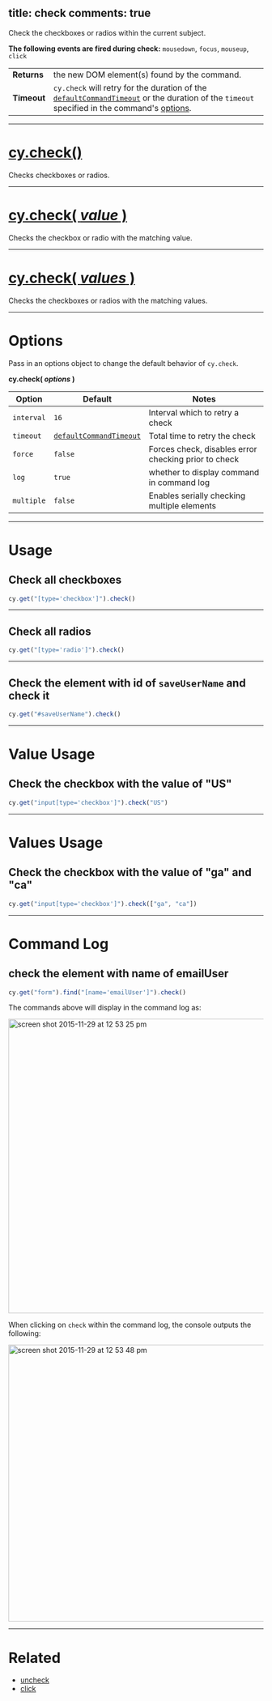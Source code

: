 title: check
comments: true
---

Check the checkboxes or radios within the current subject.

**The following events are fired during check:** `mousedown`, `focus`, `mouseup`, `click`

| | |
|--- | --- |
| **Returns** | the new DOM element(s) found by the command. |
| **Timeout** | `cy.check` will retry for the duration of the [`defaultCommandTimeout`](https://on.cypress.io/guides/configuration#section-timeouts) or the duration of the `timeout` specified in the command's [options](#section-options). |

***

# [cy.check()](#section-usage)

Checks checkboxes or radios.

***

# [cy.check( *value* )](#section-value-usage)

Checks the checkbox or radio with the matching value.

***

# [cy.check( *values* )](#section-values-usage)

Checks the checkboxes or radios with the matching values.

***

# Options

Pass in an options object to change the default behavior of `cy.check`.

**cy.check( *options* )**

Option | Default | Notes
--- | --- | ---
`interval` | `16` | Interval which to retry a check
`timeout` | [`defaultCommandTimeout`](https://on.cypress.io/guides/configuration#section-timeouts) | Total time to retry the check
`force` | `false` | Forces check, disables error checking prior to check
`log` | `true` | whether to display command in command log
`multiple` | `false` | Enables serially checking multiple elements

***

# Usage

## Check all checkboxes

```javascript
cy.get("[type='checkbox']").check()
```

***

## Check all radios

```javascript
cy.get("[type='radio']").check()
```

***

## Check the element with id of `saveUserName` and check it

```javascript
cy.get("#saveUserName").check()
```

***

# Value Usage

## Check the checkbox with the value of "US"

```javascript
cy.get("input[type='checkbox']").check("US")
```

***

# Values Usage

## Check the checkbox with the value of "ga" and "ca"

```javascript
cy.get("input[type='checkbox']").check(["ga", "ca"])
```

***

# Command Log

## check the element with name of emailUser

```javascript
cy.get("form").find("[name='emailUser']").check()
```

The commands above will display in the command log as:

<img width="582" alt="screen shot 2015-11-29 at 12 53 25 pm" src="https://cloud.githubusercontent.com/assets/1271364/11458925/6226b39e-9698-11e5-9a2a-debf91f5989a.png">

When clicking on `check` within the command log, the console outputs the following:

<img width="547" alt="screen shot 2015-11-29 at 12 53 48 pm" src="https://cloud.githubusercontent.com/assets/1271364/11458927/65a2526c-9698-11e5-8b33-f59e666170e2.png">

***

# Related

- [uncheck](https://on.cypress.io/api/uncheck)
- [click](https://on.cypress.io/api/click)
